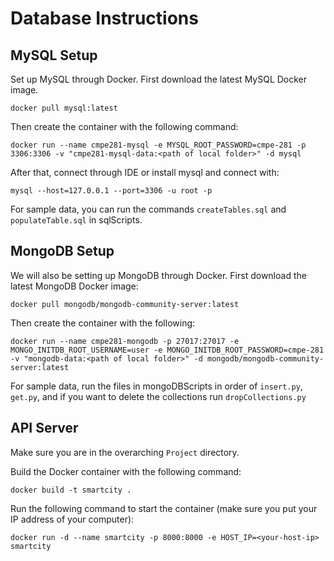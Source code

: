 # Database Instructions

## MySQL Setup

Set up MySQL through Docker. First download the latest MySQL Docker image.

```
docker pull mysql:latest
```

Then create the container with the following command:

```
docker run --name cmpe281-mysql -e MYSQL_ROOT_PASSWORD=cmpe-281 -p 3306:3306 -v "cmpe281-mysql-data:<path of local folder>" -d mysql
```

After that, connect through IDE or install mysql and connect with:

```
mysql --host=127.0.0.1 --port=3306 -u root -p
```

For sample data, you can run the commands `createTables.sql` and `populateTable.sql` in sqlScripts.

## MongoDB Setup

We will also be setting up MongoDB through Docker. First download the latest MongoDB Docker image:

```
docker pull mongodb/mongodb-community-server:latest
```

Then create the container with the following:

```
docker run --name cmpe281-mongodb -p 27017:27017 -e MONGO_INITDB_ROOT_USERNAME=user -e MONGO_INITDB_ROOT_PASSWORD=cmpe-281 -v "mongodb-data:<path of local folder>" -d mongodb/mongodb-community-server:latest
```

For sample data, run the files in mongoDBScripts in order of `insert.py`, `get.py`, and if you want to delete the collections run `dropCollections.py`

## API Server

Make sure you are in the overarching `Project` directory.

Build the Docker container with the following command:

```
docker build -t smartcity .
```

Run the following command to start the container (make sure you put your IP address of your computer):

```
docker run -d --name smartcity -p 8000:8000 -e HOST_IP=<your-host-ip> smartcity
```



